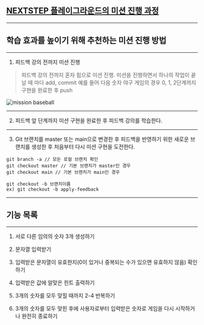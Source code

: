 ## [NEXTSTEP 플레이그라운드의 미션 진행 과정](https://github.com/next-step/nextstep-docs/blob/master/playground/README.md)

---
## 학습 효과를 높이기 위해 추천하는 미션 진행 방법

---
1. 피드백 강의 전까지 미션 진행 
> 피드백 강의 전까지 혼자 힘으로 미션 진행. 미션을 진행하면서 하나의 작업이 끝날 때 마다 add, commit
> 예를 들어 다음 숫자 야구 게임의 경우 0, 1, 2단계까지 구현을 완료한 후 push

![mission baseball](https://raw.githubusercontent.com/next-step/nextstep-docs/master/playground/images/mission_baseball.png)

---
2. 피드백 앞 단계까지 미션 구현을 완료한 후 피드백 강의를 학습한다.

---
3. Git 브랜치를 master 또는 main으로 변경한 후 피드백을 반영하기 위한 새로운 브랜치를 생성한 후 처음부터 다시 미션 구현을 도전한다.

```
git branch -a // 모든 로컬 브랜치 확인
git checkout master // 기본 브랜치가 master인 경우
git checkout main // 기본 브랜치가 main인 경우

git checkout -b 브랜치이름
ex) git checkout -b apply-feedback
```

---
## 기능 목록

---

1. 서로 다른 임의의 숫자 3개 생성하기


2. 문자열 입력받기


3. 입력받은 문자열이 유효한지(0이 있거나 중복되는 수가 있으면 유효하지 않음) 확인하기


4. 입력받은 값에 알맞은 힌트 출력하기


5. 3개의 숫자를 모두 맞힐 때까지 2-4 반복하기


6. 3개의 숫자를 모두 맞힌 후에 사용자로부터 입력받은 숫자로 게임을 다시 시작하거나 완전히 종료하기